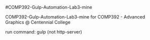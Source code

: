 #COMP392-Gulp-Automation-Lab3-mine

COMP392-Gulp-Automation-Lab3-mine for COMP392 - Advanced Graphics @ Centennial College

run command: gulp (not http-server)

